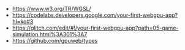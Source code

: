 - https://www.w3.org/TR/WGSL/
- https://codelabs.developers.google.com/your-first-webgpu-app?hl=ko#3
- https://glitch.com/edit/#!/your-first-webgpu-app?path=05-game-simulation.html%3A301%3A7
- https://github.com/gpuweb/types
